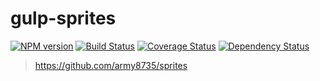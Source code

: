 # gulp-sprites

[![NPM version](https://badge.fury.io/js/gulp-sprites.png)](https://npmjs.org/package/gulp-sprites)
[![Build Status](https://travis-ci.org/army8735/gulp-sprites.svg?branch=master)](https://travis-ci.org/army8735/gulp-sprites)
[![Coverage Status](https://coveralls.io/repos/army8735/gulp-sprites/badge.png)](https://coveralls.io/r/army8735/gulp-sprites)
[![Dependency Status](https://david-dm.org/army8735/gulp-sprites.png)](https://david-dm.org/army8735/gulp-sprites)

> https://github.com/army8735/sprites